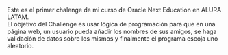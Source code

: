 Este es el primer chalenge de mi curso de Oracle Next Education en ALURA LATAM. <br>
El objetivo del Challenge es usar lógica de programación para que en una página web, un usuario pueda añadir los nombres de sus amigos, se haga validación de datos sobre los mismos y finalmente el programa escoja uno aleatorio.
